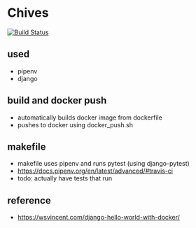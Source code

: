 # Chives

[![Build Status](https://travis-ci.org/klreeher/chives.svg?branch=master)](https://travis-ci.org/klreeher/chives)

## used

- pipenv
- django

## build and docker push

- automatically builds docker image from dockerfile
- pushes to docker using docker_push.sh

## makefile

- makefile uses pipenv and runs pytest (using django-pytest)
- https://docs.pipenv.org/en/latest/advanced/#travis-ci
- todo: actually have tests that run


## reference

- https://wsvincent.com/django-hello-world-with-docker/ 